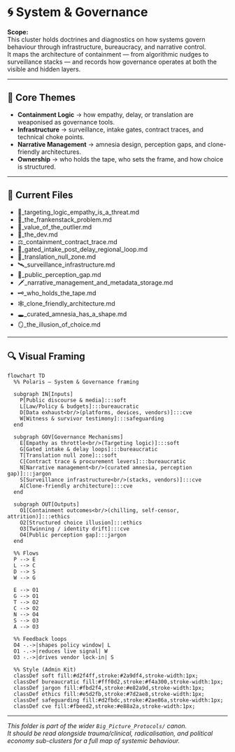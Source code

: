 # 🌀 System & Governance  

**Scope:**  
This cluster holds doctrines and diagnostics on how systems govern behaviour through infrastructure, bureaucracy, and narrative control.  
It maps the architecture of containment — from algorithmic nudges to surveillance stacks — and records how governance operates at both the visible and hidden layers.  

---

## 📌 Core Themes  
- **Containment Logic** → how empathy, delay, or translation are weaponised as governance tools.  
- **Infrastructure** → surveillance, intake gates, contract traces, and technical choke points.  
- **Narrative Management** → amnesia design, perception gaps, and clone-friendly architectures.  
- **Ownership** → who holds the tape, who sets the frame, and how choice is structured.  

---

## 📂 Current Files  
- 🧠_targeting_logic_empathy_is_a_threat.md  
- 🧠_the_frankenstack_problem.md  
- 🧠_value_of_the_outlier.md  
- 🧠_the_dev.md  
- ⚖️_containment_contract_trace.md  
- 🛂_gated_intake_post_delay_regional_loop.md  
- 🛬_translation_null_zone.md  
- 🛰️_surveillance_infrastructure.md  
- 👀_public_perception_gap.md  
- 🗡_narrative_management_and_metadata_storage.md  
- 🗝_who_holds_the_tape.md  
- 🕸️_clone_friendly_architecture.md  
- 🕳️_curated_amnesia_has_a_shape.md  
- 🪞_the_illusion_of_choice.md  

---

## 🔍 Visual Framing  

```mermaid
flowchart TD
  %% Polaris — System & Governance framing

  subgraph IN[Inputs]
    P[Public discourse & media]:::soft
    L[Law/Policy & budgets]:::bureaucratic
    D[Data exhaust<br/>(platforms, devices, vendors)]:::cve
    W[Witness & survivor testimony]:::safeguarding
  end

  subgraph GOV[Governance Mechanisms]
    E[Empathy as throttle<br/>(Targeting logic)]:::soft
    G[Gated intake & delay loops]:::bureaucratic
    T[Translation null zone]:::soft
    C[Contract trace & procurement levers]:::bureaucratic
    N[Narrative management<br/>(curated amnesia, perception gap)]:::jargon
    S[Surveillance infrastructure<br/>(stacks, vendors)]:::cve
    A[Clone-friendly architecture]:::cve
  end

  subgraph OUT[Outputs]
    O1[Containment outcomes<br/>(chilling, self-censor, attrition)]:::ethics
    O2[Structured choice illusion]:::ethics
    O3[Twinning / identity drift]:::cve
    O4[Public perception gap]:::jargon
  end

  %% Flows
  P --> E
  L --> C
  D --> S
  W --> G

  E --> O1
  G --> O1
  T --> O2
  C --> O2
  N --> O4
  S --> O3
  A --> O3

  %% Feedback loops
  O4 -.->|shapes policy window| L
  O1 -.->|reduces live signal| W
  O3 -.->|drives vendor lock-in| S

  %% Style (Admin Kit)
  classDef soft fill:#d2f4ff,stroke:#2a9df4,stroke-width:1px;
  classDef bureaucratic fill:#fff0d2,stroke:#f4a300,stroke-width:1px;
  classDef jargon fill:#fbd2f4,stroke:#e82a9d,stroke-width:1px;
  classDef ethics fill:#e5d2fb,stroke:#7d2ae8,stroke-width:1px;
  classDef safeguarding fill:#d2fbdc,stroke:#2ae86a,stroke-width:1px;
  classDef cve fill:#fbeed2,stroke:#e88a2a,stroke-width:1px;
```

---

*This folder is part of the wider `Big_Picture_Protocols/` canon.  
It should be read alongside trauma/clinical, radicalisation, and political economy sub-clusters for a full map of systemic behaviour.*  
